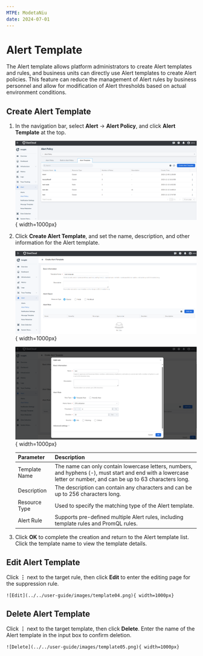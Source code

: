 ```yaml
---
MTPE: ModetaNiu
date: 2024-07-01
---
```


# Alert Template

The Alert template allows platform administrators to create Alert templates and rules, and
business units can directly use Alert templates to create Alert policies. This feature can
reduce the management of Alert rules by business personnel and allow for modification of
Alert thresholds based on actual environment conditions.

## Create Alert Template

1. In the navigation bar, select **Alert** -> **Alert Policy**, and click **Alert Template** at the top.

    ![Alert Template](../../user-guide/images/template01.png){ width=1000px}

2. Click **Create Alert Template**, and set the name, description, and other information for the Alert template.

    ![Basic Information](../../user-guide/images/template02.png){ width=1000px}

    ![Alert Rule](../../user-guide/images/template03.png){ width=1000px}

    | Parameter | Description |
    | ---- | ---- |
    | Template Name | The name can only contain lowercase letters, numbers, and hyphens (-), must start and end with a lowercase letter or number, and can be up to 63 characters long. |
    | Description | The description can contain any characters and can be up to 256 characters long. |
    | Resource Type | Used to specify the matching type of the Alert template. |
    | Alert Rule | Supports pre-defined multiple Alert rules, including template rules and PromQL rules. |

3. Click **OK** to complete the creation and return to the Alert template list. Click the template name 
   to view the template details.

## Edit Alert Template

Click **⋮** next to the target rule, then click **Edit** to enter the editing page for the suppression rule.

    ![Edit](../../user-guide/images/template04.png){ width=1000px}

## Delete Alert Template

Click **⋮** next to the target template, then click **Delete**. Enter the name of the Alert template 
in the input box to confirm deletion.

    ![Delete](../../user-guide/images/template05.png){ width=1000px}
